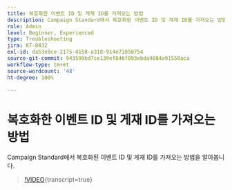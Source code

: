 ```yaml
---
title: 복호화한 이벤트 ID 및 게재 ID를 가져오는 방법
description: Campaign Standard에서 복호화된 이벤트 ID 및 게재 ID를 가져오는 방법을 알아봅니다.
role: Admin
level: Beginner, Experienced
type: Troubleshooting
jira: KT-8432
exl-id: da53e9ce-2175-4158-a318-914e71050754
source-git-commit: 943599bd7ce139ef846f093ebda9084a91550aca
workflow-type: tm+mt
source-wordcount: '48'
ht-degree: 100%

---
```


# 복호화한 이벤트 ID 및 게재 ID를 가져오는 방법

Campaign Standard에서 복호화된 이벤트 ID 및 게재 ID를 가져오는 방법을 알아봅니다.

>[!VIDEO](https://video.tv.adobe.com/v/335989?learn=on){transcript=true}
